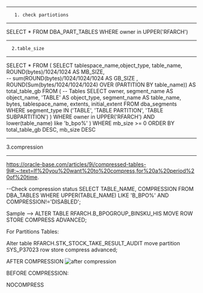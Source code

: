 

 ***********************************
       1. check partiotions
 ***********************************
 
 SELECT * FROM
    DBA_PART_TABLES
   WHERE owner in UPPER('RFARCH')
   
   
  ***********************************
      2.table_size
  ***********************************
  
  SELECT * FROM (
  SELECT
     tablespace_name,object_type, table_name, ROUND(bytes)/1024/1024 AS MB_SIZE,  
   --  sum(ROUND(bytes)/1024/1024/1024 AS GB_SIZE ,
    ROUND(Sum(bytes/1024/1024/1024) OVER (PARTITION BY table_name)) AS total_table_gb
  FROM (
    -- Tables
    SELECT owner, segment_name AS object_name, 'TABLE' AS object_type,
          segment_name AS table_name, bytes,
          tablespace_name, extents, initial_extent
    FROM   dba_segments
    WHERE  segment_type IN ('TABLE', 'TABLE PARTITION', 'TABLE SUBPARTITION')
  )
  WHERE owner in UPPER('RFARCH')
    AND lower(table_name) like 'b_bpo%'
    )
WHERE mb_size >= 0
ORDER BY total_table_gb DESC, mb_size DESC


**************************************
   3.compression
**************************************

https://oracle-base.com/articles/9i/compressed-tables-9i#:~:text=If%20you%20want%20to%20compress,for%20a%20period%20of%20time.

--Check compression status
SELECT TABLE_NAME, COMPRESSION FROM DBA_TABLES
WHERE UPPER(TABLE_NAME) LIKE 'B_BPO%'
AND COMPRESSION!='DISABLED';


Sample --> ALTER TABLE RFARCH.B_BPOGROUP_BINSKU_HIS MOVE ROW STORE COMPRESS ADVANCED;

For Partitions Tables:

Alter table RFARCH.STK_STOCK_TAKE_RESULT_AUDIT
move partition SYS_P37023 row store compress advanced;

AFTER COMPRESSION 
![after compression](https://user-images.githubusercontent.com/87269794/187385156-11478e42-609b-4d5d-a688-0a15fc643a49.png)

BEFORE COMPRESSION:

NOCOMPRESS
